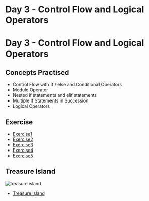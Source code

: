 # Day 3 - Control Flow and Logical Operators

# Day 3 - Control Flow and Logical Operators
## Concepts Practised
- Control Flow with if / else and Conditional Operators
- Modulo Operator
- Nested if statements and elif statements
- Multiple If Statements in Succession
- Logical Operators

## Exercise

- [Exercise1](https://github.com/darshannn10/100-days-of-Python/blob/main/day03/exercise1.py)
- [Exercise2](https://github.com/darshannn10/100-days-of-Python/blob/main/day03/exercise2.py)
- [Exercise3](https://github.com/darshannn10/100-days-of-Python/blob/main/day03/exercise3.py)
- [Exercise4](https://github.com/darshannn10/100-days-of-Python/blob/main/day03/exercise4.py)
- [Exercise5](https://github.com/darshannn10/100-days-of-Python/blob/main/day03/exercise5.py)

## Treasure Island

![treasure island](treasure_island.gif)

- [Treasure Island](https://github.com/darshannn10/100-days-of-Python/blob/main/day03/treasure_island.py)
